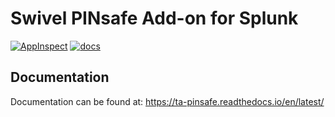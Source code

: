 # Swivel PINsafe Add-on for Splunk

[![AppInspect](https://github.com/diogofgm/TA-pinsafe/actions/workflows/appinspect.yml/badge.svg)](https://github.com/diogofgm/TA-pinsafe/actions/workflows/appinspect.yml)
[![docs](https://readthedocs.org/projects/ta-pinsafe/badge/?version=latest)](https://readthedocs.org/projects/ta-pinsafe/badge/?version=latest)

Documentation
-------------
Documentation can be found at:
https://ta-pinsafe.readthedocs.io/en/latest/
